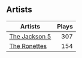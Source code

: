 ## Artists
Artists | Plays 
----- | -----: 
[The Jackson 5](/artists/the-jackson-5-35053) | 307
[The Ronettes](/artists/the-ronettes-89545) | 154

